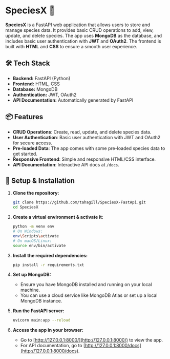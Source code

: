 # SpeciesX 🧬

**SpeciesX** is a FastAPI web application that allows users to store and manage species data. It provides basic CRUD operations to add, view, update, and delete species. The app uses **MongoDB** as the database, and includes basic user authentication with **JWT** and **OAuth2**. The frontend is built with **HTML** and **CSS** to ensure a smooth user experience.

## 🛠️ Tech Stack

- **Backend:** FastAPI (Python)
- **Frontend:** HTML, CSS
- **Database:** MongoDB
- **Authentication:** JWT, OAuth2
- **API Documentation:** Automatically generated by FastAPI

## 📦 Features

- **CRUD Operations**: Create, read, update, and delete species data.
- **User Authentication**: Basic user authentication with JWT and OAuth2 for secure access.
- **Pre-loaded Data**: The app comes with some pre-loaded species data to get started.
- **Responsive Frontend**: Simple and responsive HTML/CSS interface.
- **API Documentation**: Interactive API docs at `/docs`.

## 🚀 Setup & Installation

1. **Clone the repository:**

    ```bash
    git clone https://github.com/tahagill/SpeciesX-FastApi.git
    cd SpeciesX
    ```

2. **Create a virtual environment & activate it:**

    ```bash
    python -m venv env
    # On Windows:
    env\Scripts\activate
    # On macOS/Linux:
    source env/bin/activate
    ```

3. **Install the required dependencies:**

    ```bash
    pip install -r requirements.txt
    ```

4. **Set up MongoDB:**
    - Ensure you have MongoDB installed and running on your local machine.
    - You can use a cloud service like MongoDB Atlas or set up a local MongoDB instance.

5. **Run the FastAPI server:**

    ```bash
    uvicorn main:app --reload
    ```

6. **Access the app in your browser:**

    - Go to [http://127.0.0.1:8000/](http://127.0.0.1:8000/) to view the app.
    - For API documentation, go to [http://127.0.0.1:8000/docs](http://127.0.0.1:8000/docs).



